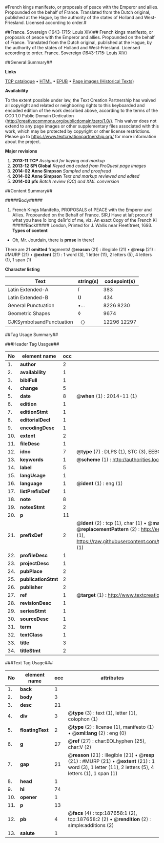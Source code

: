 #French kings manifesto, or proposals of peace with the Emperor and allies. Propounded on the behalf of France. Translated from the Dutch original, published at the Hague, by the authority of the states of Holland and West-Friesland. Licensed according to order.#

##France. Sovereign (1643-1715: Louis XIV)##
French kings manifesto, or proposals of peace with the Emperor and allies. Propounded on the behalf of France. Translated from the Dutch original, published at the Hague, by the authority of the states of Holland and West-Friesland. Licensed according to order.
France. Sovereign (1643-1715: Louis XIV)

##General Summary##

**Links**

[TCP catalogue](http://www.ota.ox.ac.uk/tcp/)  • 
[HTML](http://tei.it.ox.ac.uk/tcp/Texts-HTML/free/B26/B26239.html)  • 
[EPUB](http://tei.it.ox.ac.uk/tcp/Texts-EPUB/free/B26/B26239.epub) • 
[Page images (Historical Texts)](https://historicaltexts.jisc.ac.uk/eebo-99886685e)

**Availability**

To the extent possible under law, the Text Creation Partnership has waived all copyright and related or neighboring rights to this keyboarded and encoded edition of the work described above, according to the terms of the CC0 1.0 Public Domain Dedication (http://creativecommons.org/publicdomain/zero/1.0/). This waiver does not extend to any page images or other supplementary files associated with this work, which may be protected by copyright or other license restrictions. Please go to https://www.textcreationpartnership.org/ for more information about the project.

**Major revisions**

1. __2013-11__ __TCP__ *Assigned for keying and markup*
1. __2013-12__ __SPi Global__ *Keyed and coded from ProQuest page images*
1. __2014-02__ __Anne Simpson__ *Sampled and proofread*
1. __2014-02__ __Anne Simpson__ *Text and markup reviewed and edited*
1. __2014-03__ __pfs__ *Batch review (QC) and XML conversion*

##Content Summary##

#####Body#####

1. French Kings Manifeſto, PROPOSALS of PEACE with the Emperor and Allies. Propounded on the Behalf of France.
SIR,I Have at laſt procur'd what you have ſo long deſir'd of me, viz. An exact Copy of the French Ki
#####Back#####
London, Printed for J. Wallis near Fleetſtreet, 1693.
**Types of content**

  * Oh, Mr. Jourdain, there is **prose** in there!

There are 21 **omitted** fragments! 
 @__reason__ (21) : illegible (21)  •  @__resp__ (21) : #MURP (21)  •  @__extent__ (21) : 1 word (3), 1 letter (11), 2 letters (5), 4 letters (1), 1 span (1)

**Character listing**


|Text|string(s)|codepoint(s)|
|---|---|---|
|Latin Extended-A|ſ|383|
|Latin Extended-B|Ʋ|434|
|General Punctuation|•…|8226 8230|
|Geometric Shapes|◊|9674|
|CJKSymbolsandPunctuation|〈〉|12296 12297|

##Tag Usage Summary##

###Header Tag Usage###

|No|element name|occ|attributes|
|---|---|---|---|
|1.|__author__|2||
|2.|__availability__|1||
|3.|__biblFull__|1||
|4.|__change__|5||
|5.|__date__|8| @__when__ (1) : 2014-11 (1)|
|6.|__edition__|1||
|7.|__editionStmt__|1||
|8.|__editorialDecl__|1||
|9.|__encodingDesc__|1||
|10.|__extent__|2||
|11.|__fileDesc__|1||
|12.|__idno__|7| @__type__ (7) : DLPS (1), STC (3), EEBO-CITATION (1), PROQUEST (1), VID (1)|
|13.|__keywords__|1| @__scheme__ (1) : http://authorities.loc.gov/ (1)|
|14.|__label__|5||
|15.|__langUsage__|1||
|16.|__language__|1| @__ident__ (1) : eng (1)|
|17.|__listPrefixDef__|1||
|18.|__note__|8||
|19.|__notesStmt__|2||
|20.|__p__|11||
|21.|__prefixDef__|2| @__ident__ (2) : tcp (1), char (1)  •  @__matchPattern__ (2) : ([0-9\-]+):([0-9IVX]+) (1), (.+) (1)  •  @__replacementPattern__ (2) : http://eebo.chadwyck.com/downloadtiff?vid=$1&page=$2 (1), https://raw.githubusercontent.com/textcreationpartnership/Texts/master/tcpchars.xml#$1 (1)|
|22.|__profileDesc__|1||
|23.|__projectDesc__|1||
|24.|__pubPlace__|2||
|25.|__publicationStmt__|2||
|26.|__publisher__|2||
|27.|__ref__|1| @__target__ (1) : http://www.textcreationpartnership.org/docs/. (1)|
|28.|__revisionDesc__|1||
|29.|__seriesStmt__|1||
|30.|__sourceDesc__|1||
|31.|__term__|2||
|32.|__textClass__|1||
|33.|__title__|3||
|34.|__titleStmt__|2||


###Text Tag Usage###

|No|element name|occ|attributes|
|---|---|---|---|
|1.|__back__|1||
|2.|__body__|3||
|3.|__desc__|21||
|4.|__div__|3| @__type__ (3) : text (1), letter (1), colophon (1)|
|5.|__floatingText__|2| @__type__ (2) : license (1), manifesto (1)  •  @__xml:lang__ (2) : eng (0)|
|6.|__g__|27| @__ref__ (27) : char:EOLhyphen (25), char:V (2)|
|7.|__gap__|21| @__reason__ (21) : illegible (21)  •  @__resp__ (21) : #MURP (21)  •  @__extent__ (21) : 1 word (3), 1 letter (11), 2 letters (5), 4 letters (1), 1 span (1)|
|8.|__head__|1||
|9.|__hi__|74||
|10.|__opener__|1||
|11.|__p__|13||
|12.|__pb__|4| @__facs__ (4) : tcp:187658:1 (2), tcp:187658:2 (2)  •  @__rendition__ (2) : simple:additions (2)|
|13.|__salute__|1||
